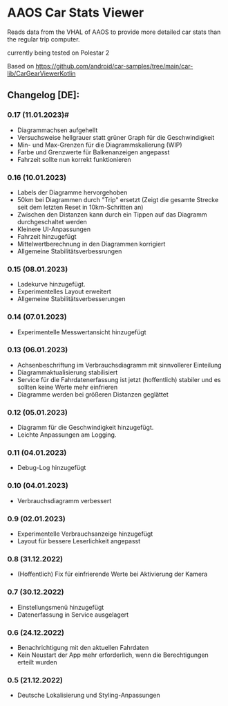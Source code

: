 AAOS Car Stats Viewer
===========================================
Reads data from the VHAL of AAOS to provide more detailed car stats than the regular trip computer.

currently being tested on Polestar 2

Based on https://github.com/android/car-samples/tree/main/car-lib/CarGearViewerKotlin

## Changelog [DE]:

### 0.17 (11.01.2023)#
 - Diagrammachsen aufgehellt
 - Versuchsweise hellgrauer statt grüner Graph für die Geschwindigkeit
 - Min- und Max-Grenzen für die Diagrammskalierung (WIP)
 - Farbe und Grenzwerte für Balkenanzeigen angepasst
 - Fahrzeit sollte nun korrekt funktionieren

### 0.16 (10.01.2023)
 - Labels der Diagramme hervorgehoben
 - 50km bei Diagrammen durch "Trip" ersetzt (Zeigt die gesamte Strecke seit dem letzten Reset in 10km-Schritten an)
 - Zwischen den Distanzen kann durch ein Tippen auf das Diagramm durchgeschaltet werden
 - Kleinere UI-Anpassungen
 - Fahrzeit hinzugefügt
 - Mittelwertberechnung in den Diagrammen korrigiert
 - Allgemeine Stabilitätsverbessrungen

### 0.15 (08.01.2023)
- Ladekurve hinzugefügt.
- Experimentelles Layout erweitert
- Allgemeine Stabilitätsverbesserungen

### 0.14 (07.01.2023)
- Experimentelle Messwertansicht hinzugefügt

### 0.13 (06.01.2023)
- Achsenbeschriftung im Verbrauchsdiagramm mit sinnvollerer Einteilung
- Diagrammaktualisierung stabilisiert
- Service für die Fahrdatenerfassung ist jetzt (hoffentlich) stabiler und es sollten keine Werte mehr einfrieren
- Diagramme werden bei größeren Distanzen geglättet

### 0.12 (05.01.2023)
- Diagramm für die Geschwindigkeit hinzugefügt.
- Leichte Anpassungen am Logging.

### 0.11 (04.01.2023)
- Debug-Log hinzugefügt

### 0.10 (04.01.2023)
- Verbrauchsdiagramm verbessert

### 0.9 (02.01.2023)
- Experimentelle Verbrauchsanzeige hinzugefügt
- Layout für bessere Leserlichkeit angepasst

### 0.8 (31.12.2022)
- (Hoffentlich) Fix für einfrierende Werte bei Aktivierung der Kamera

### 0.7 (30.12.2022)
- Einstellungsmenü hinzugefügt
- Datenerfassung in Service ausgelagert

### 0.6 (24.12.2022)
- Benachrichtigung mit den aktuellen Fahrdaten
- Kein Neustart der App mehr erforderlich, wenn die Berechtigungen erteilt wurden

### 0.5 (21.12.2022)
- Deutsche Lokalisierung und Styling-Anpassungen
